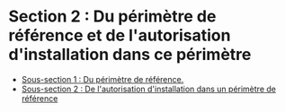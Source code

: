 # Section 2 : Du périmètre de référence et de l'autorisation d'installation dans ce périmètre

- [Sous-section 1 : Du périmètre de référence.](sous-section-1)
- [Sous-section 2 : De l'autorisation d'installation dans un périmètre de référence](sous-section-2)
